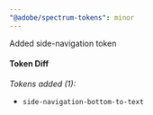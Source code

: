 ```yaml
---
"@adobe/spectrum-tokens": minor
---
```


Added side-navigation token

#### Token Diff

_Tokens added (1):_

- `side-navigation-bottom-to-text`
